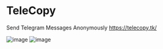 # TeleCopy
Send Telegram Messages Anonymously
https://telecopy.tk/

![image](https://i.ibb.co/5BfMWx2/2.png)
![image](https://i.ibb.co/f9GdNSM/1PNG.png)
